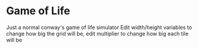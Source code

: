 # Game of Life
Just a normal conway's game of life simulator
Edit width/height variables to change how big the grid will be, edit multiplier to change how big each tile will be
